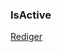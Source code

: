 ### IsActive

[Rediger](https://github.com/FMDatahub/DataDictionary/tree/main/Properties/Administratively/IsActive.md)
